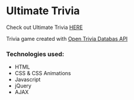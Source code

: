 # Ultimate Trivia

Check out Ultimate Trivia [HERE](https://katiewest820.github.io/trivia_game/)

Trivia game created with [Open Trivia Databas API](https://opentdb.com/)

### Technologies used:
- HTML
- CSS & CSS Animations
- Javascript
- jQuery
- AJAX
